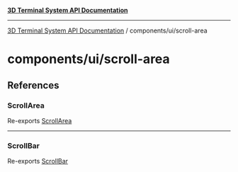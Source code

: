 [**3D Terminal System API Documentation**](../../../README.md)

***

[3D Terminal System API Documentation](../../../README.md) / components/ui/scroll-area

# components/ui/scroll-area

## References

### ScrollArea

Re-exports [ScrollArea](variables/ScrollArea.md)

***

### ScrollBar

Re-exports [ScrollBar](variables/ScrollBar.md)
